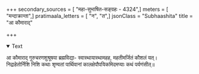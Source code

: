 +++
secondary_sources = [ "महा-सुभाषित-सङ्ग्रहः - 4324",]
meters = [ "मन्दाक्रान्ता",]
pratimaala_letters = [ "न", "त",]
jsonClass = "Subhaashita"
title = "आ कौमाराद्"

+++

<details open><summary>Text</summary>

आ कौमाराद् गुरुचरणशुश्रूषया ब्रह्मविद्या- स्वास्थायास्थामहह, महतीमर्जितं कौशलं यत्।  
निद्राहेतोर्निशि निशि कथाः शृण्वतां पार्थिवानां कालक्षेपौपयिकमिदमप्याः कथं पर्यणंसीत्॥
</details>
